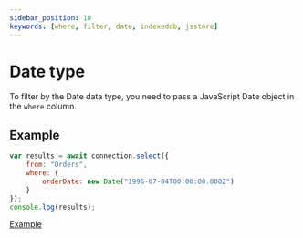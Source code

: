 ```yaml
---
sidebar_position: 10
keywords: [where, filter, date, indexeddb, jsstore]
---
```


# Date type

To filter by the Date data type, you need to pass a JavaScript Date object in the `where` column.

## Example

```javascript
var results = await connection.select({
    from: "Orders",
    where: {
        orderDate: new Date("1996-07-04T00:00:00.000Z")
    }
});
console.log(results);
```

<p class="text--center">
    <a class="button button--info" target="_blank" href="https://ujjwalguptaofficial.github.io/idbstudio/?db=Demo&query=select(%7B%0A%20%20%20%20from%3A%20%22Orders%22%2C%0A%20%20%20%20where%3A%20%7B%0A%20%20%20%20%20%20%20%20orderDate%3A%20new%20Date(%221996-07-04T00%3A00%3A00.000Z%22)%0A%20%20%20%20%7D%0A%7D)%3B">Example</a>
</p>